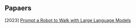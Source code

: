 ## Papaers

[2023] [Prompt a Robot to Walk with Large Language Models](https://arxiv.org/abs/2309.09969)